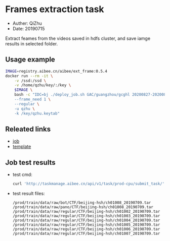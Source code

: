 # Frames extraction task

- Auther: QiZhu 
- Date: 20190715

Extract feames from the videos saved in hdfs cluster, and save iamge results in selected folder.

## Usage example

```bash
IMAGE=registry.aibee.cn/aibee/ext_frame:0.5.4
docker run --rm -it \
    -v /ssd:/ssd \
    -v /home/qzhu/key/:/key \
    $IMAGE \
    bash -c "IDC=bj ./deploy_job.sh GAC/guangzhou/gcghl 20200827-20200827 \
    --frame_need 1 \
    --regular \
    -u qzhu \
    -k /key/qzhu.keytab"
```

## Releated links
- [job](http://gitlab.aibee.cn/platform/prod_configs/blob/master/task_job/jobs/ext_frames.py)
- [template](http://gitlab.aibee.cn/platform/prod_configs/blob/master/task_template/bj_template/ext_frames/0.1.0/template.yaml)

## Job test results

- test cmd: 

    ```bash
    curl 'http://taskmanage.aibee.cn/api/v1/task/prod-cpu/submit_task/' -d 'name=extframes-CTF-beijing-hsh-20190709&extra_task_name=test1&priority=97&owner=qzhu&dry_run=1'
    ```
    
- test result files:

    ```text
    /prod/train/data/raw/bot/CTF/beijing-hsh/ch01008_20190709.tar
    /prod/train/data/raw/pano/CTF/beijing-hsh/ch01008_20190709.tar
    /prod/train/data/raw/regular/CTF/beijing-hsh/ch01002_20190709.tar
    /prod/train/data/raw/regular/CTF/beijing-hsh/ch01003_20190709.tar
    /prod/train/data/raw/regular/CTF/beijing-hsh/ch01004_20190709.tar
    /prod/train/data/raw/regular/CTF/beijing-hsh/ch01005_20190709.tar
    /prod/train/data/raw/regular/CTF/beijing-hsh/ch01006_20190709.tar
    /prod/train/data/raw/regular/CTF/beijing-hsh/ch01007_20190709.tar
    ```
    
